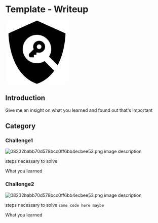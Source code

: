 # Template - Writeup
![9660c8a75a6db93c30556c5c9f65c331.png](_resources/9660c8a75a6db93c30556c5c9f65c331.png)
## Introduction
Give me an insight on what you learned and found out that's important

## Category
### Challenge1
![08232babb70d578bcc0ff6bb4ecbee53.png](../_resources/08232babb70d578bcc0ff6bb4ecbee53-1.png)
image description

steps necessary to solve

What you learned
### Challenge2
![08232babb70d578bcc0ff6bb4ecbee53.png](../_resources/08232babb70d578bcc0ff6bb4ecbee53-1.png)
image description

steps necessary to solve
```some code here maybe```

What you learned

